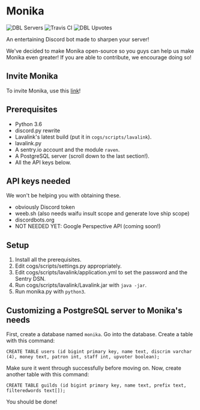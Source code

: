 # Monika
![DBL Servers](https://discordbots.org/api/widget/servers/399315651338043392.svg) ![Travis CI](https://travis-ci.org/MonikaDiscord/Monika.svg?branch=master) ![DBL Upvotes](https://discordbots.org/api/widget/upvotes/399315651338043392.svg)

An entertaining Discord bot made to sharpen your server!

We've decided to make Monika open-source so you guys can help us make Monika even greater!
If you are able to contribute, we encourage doing so!
## Invite Monika
To invite Monika, use this [link](https://discordapp.com/oauth2/authorize?client_id=399315651338043392&permissions=8&scope=bot "Invite Link")!
## Prerequisites
* Python 3.6
* discord.py rewrite
* Lavalink's latest build (put it in `cogs/scripts/lavalink`).
* lavalink.py
* A sentry.io account and the module `raven`.
* A PostgreSQL server (scroll down to the last section!).
* All the API keys below.
## API keys needed
We won't be helping you with obtaining these.
* obviously Discord token
* weeb.sh (also needs waifu insult scope and generate love ship scope)
* discordbots.org
* NOT NEEDED YET: Google Perspective API (coming soon!)
## Setup
1. Install all the prerequisites.
2. Edit cogs/scripts/settings.py appropriately.
3. Edit cogs/scripts/lavalink/application.yml to set the password and the Sentry DSN.
4. Run cogs/scripts/lavalink/Lavalink.jar with `java -jar`.
5. Run monika.py with `python3`.
## Customizing a PostgreSQL server to Monika's needs
First, create a database named `monika`.
Go into the database.
Create a table with this command:

```CREATE TABLE users (id bigint primary key, name text, discrim varchar (4), money text, patron int, staff int, upvoter boolean);```

Make sure it went through successfully before moving on.
Now, create another table with this command:

```CREATE TABLE guilds (id bigint primary key, name text, prefix text, filteredwords text[]);```

You should be done!
